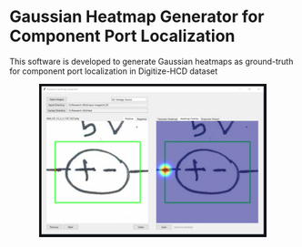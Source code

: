 # Gaussian Heatmap Generator for Component Port Localization
This software is developed to generate Gaussian heatmaps as ground-truth for component port localization in Digitize-HCD dataset

</div>

<p align="center">
<img src="images/image-1.png" width="400">
</p>
